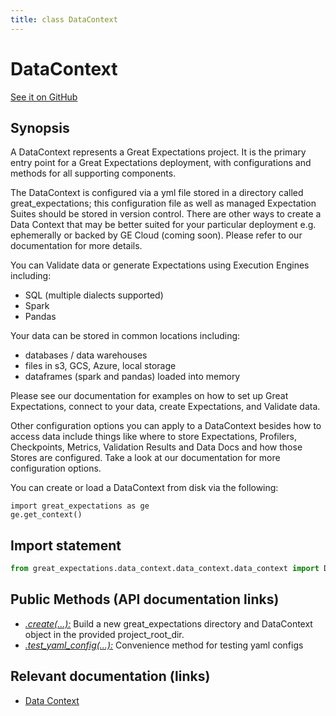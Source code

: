 ```yaml
---
title: class DataContext
---
```

# DataContext
[See it on GitHub](https://github.com/great-expectations/great_expectations/blob/develop/great_expectations/data_context/data_context/data_context.py)

## Synopsis

A DataContext represents a Great Expectations project. It is the primary entry point for a Great Expectations
deployment, with configurations and methods for all supporting components.

The DataContext is configured via a yml file stored in a directory called great_expectations; this configuration
file as well as managed Expectation Suites should be stored in version control. There are other ways to create a
Data Context that may be better suited for your particular deployment e.g. ephemerally or backed by GE Cloud
(coming soon). Please refer to our documentation for more details.

You can Validate data or generate Expectations using Execution Engines including:

* SQL (multiple dialects supported)
* Spark
* Pandas

Your data can be stored in common locations including:

* databases / data warehouses
* files in s3, GCS, Azure, local storage
* dataframes (spark and pandas) loaded into memory

Please see our documentation for examples on how to set up Great Expectations, connect to your data,
create Expectations, and Validate data.

Other configuration options you can apply to a DataContext besides how to access data include things like where to
store Expectations, Profilers, Checkpoints, Metrics, Validation Results and Data Docs and how those Stores are
configured. Take a look at our documentation for more configuration options.

You can create or load a DataContext from disk via the following:
```
import great_expectations as ge
ge.get_context()
```


## Import statement

```python
from great_expectations.data_context.data_context.data_context import DataContext
```


## Public Methods (API documentation links)

- *[.create(...):](../methods/great_expectations-data_context-data_context-data_context-DataContext-create)* Build a new great_expectations directory and DataContext object in the provided project_root_dir.
- *[.test_yaml_config(...):](../methods/great_expectations-data_context-data_context-data_context-DataContext-test_yaml_config)* Convenience method for testing yaml configs

## Relevant documentation (links)

- [Data Context](../../terms/data_context)